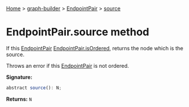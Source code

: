 [Home](./index) &gt; [graph-builder](./graph-builder.md) &gt; [EndpointPair](./graph-builder.endpointpair.md) &gt; [source](./graph-builder.endpointpair.source.md)

# EndpointPair.source method

If this [EndpointPair](./graph-builder.endpointpair.md) [EndpointPair.isOrdered](./graph-builder.endpointpair.isordered.md)<!-- -->, returns the node which is the source.

Throws an error if this [EndpointPair](./graph-builder.endpointpair.md) is not ordered.

**Signature:**
```javascript
abstract source(): N;
```
**Returns:** `N`

